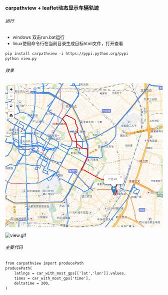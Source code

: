### carpathview + leaflet动态显示车辆轨迹

###### 运行
- windows 双击run.bat运行
- linux使用命令行在当前目录生成目标html文件，打开查看
```
pip install carpathview -i https://pypi.python.org/pypi
python view.py
```

###### 效果

![rendering1.png](.\rendering1.png)

![view.gif](.\view.gif)

###### 主要代码
```
from carpathview import producePath
producePath(
    latlngs = car_with_most_gps[['lat','lon']].values,
    times = car_with_most_gps['time'],
    deltatime = 200,
)
```

